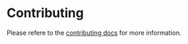 # Contributing

Please refere to the [contributing docs](https://www.davidhu.io/kube-knots/docs/category/contributing) for more information.
